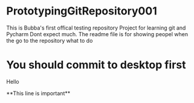 # PrototypingGitRepository001

This is Bubba's first offical testing repository Project for learning git and Pycharm
Dont expect much.
The readme file is for showing peopel when the go to the repository what to do

<h1> You should commit to desktop first </h1>
<p>Hello<p>
<p> **This line is important**</p>
